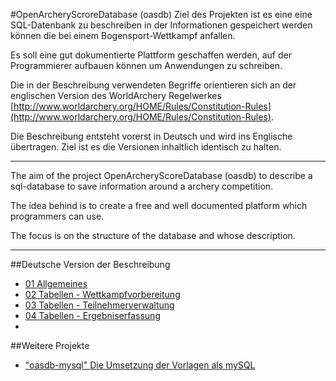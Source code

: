 #OpenArcheryScroreDatabase (oasdb)
Ziel des Projekten ist es eine eine SQL-Datenbank zu beschreiben in der Informationen gespeichert werden können die bei einem Bogensport-Wettkampf anfallen.

Es soll eine gut dokumentierte Plattform geschaffen werden, auf der Programmierer aufbauen können um Anwendungen zu schreiben.

Die in der Beschreibung verwendeten Begriffe orientieren sich an der englischen Version des WorldArchery Regelwerkes [http://www.worldarchery.org/HOME/Rules/Constitution-Rules](http://www.worldarchery.org/HOME/Rules/Constitution-Rules).

Die Beschreibung entsteht vorerst in Deutsch und wird ins Englische übertragen. Ziel ist es die Versionen inhaltlich identisch zu halten.

---

The aim of the project OpenArcheryScoreDatabase (oasdb) to describe a sql-database to save information around a archery competition.

The idea behind is to create a free and well documented platform which programmers can use.

The focus is on the structure of the database and whose description.

---

##Deutsche Version der Beschreibung
* [01 Allgemeines](de_kapitel_01.md)
* [02 Tabellen - Wettkampfvorbereitung](de_kapitel_02.md)
* [03 Tabellen - Teilnehmerverwaltung](de_kapitel_03.md)
* [04 Tabellen - Ergebniserfassung](de_kapitel_04.md)
* 

##Weitere Projekte
* ["oasdb-mysql" Die Umsetzung der Vorlagen als mySQL](https://github.com/oasdb-org/oasdb-mysql)

